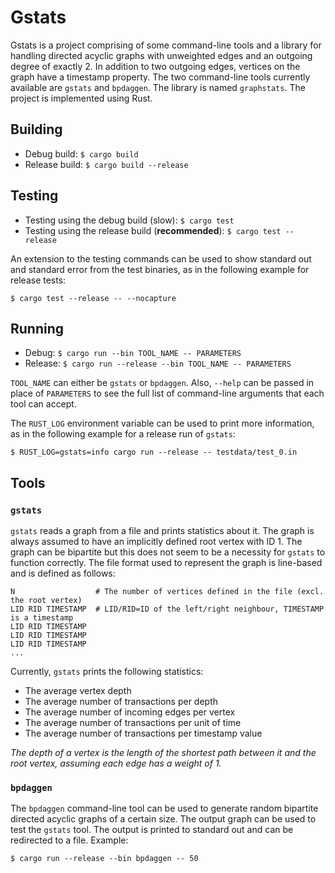 # Gstats

Gstats is a project comprising of some command-line tools and a
library for handling directed acyclic graphs with unweighted edges and
an outgoing degree of exactly 2. In addition to two outgoing edges,
vertices on the graph have a timestamp property. The two command-line
tools currently available are `gstats` and `bpdaggen`. The library is
named `graphstats`. The project is implemented using Rust.

## Building

- Debug build: `$ cargo build`
- Release build: `$ cargo build --release`

## Testing

- Testing using the debug build (slow): `$ cargo test`
- Testing using the release build (**recommended**): `$ cargo test --release`

An extension to the testing commands can be used to show standard out
and standard error from the test binaries, as in the following example
for release tests:

`$ cargo test --release -- --nocapture`

## Running

- Debug: `$ cargo run --bin TOOL_NAME -- PARAMETERS`
- Release: `$ cargo run --release --bin TOOL_NAME -- PARAMETERS`

`TOOL_NAME` can either be `gstats` or `bpdaggen`. Also, `--help` can
be passed in place of `PARAMETERS` to see the full list of
command-line arguments that each tool can accept.

The `RUST_LOG` environment variable can be used to print more
information, as in the following example for a release run of
`gstats`:

`$ RUST_LOG=gstats=info cargo run --release -- testdata/test_0.in`

## Tools

### `gstats`

`gstats` reads a graph from a file and prints statistics about
it. The graph is always assumed to have an implicitly defined root
vertex with ID 1. The graph can be bipartite but this does not seem to
be a necessity for `gstats` to function correctly. The file
format used to represent the graph is line-based and is defined as
follows:

```
N                  # The number of vertices defined in the file (excl. the root vertex)
LID RID TIMESTAMP  # LID/RID=ID of the left/right neighbour, TIMESTAMP is a timestamp
LID RID TIMESTAMP
LID RID TIMESTAMP
LID RID TIMESTAMP
...
```

Currently, `gstats` prints the following statistics:

- The average vertex depth
- The average number of transactions per depth
- The average number of incoming edges per vertex
- The average number of transactions per unit of time
- The average number of transactions per timestamp value

*The depth of a vertex is the length of the shortest path between it
and the root vertex, assuming each edge has a weight of 1.*

### `bpdaggen`

The `bpdaggen` command-line tool can be used to generate random
bipartite directed acyclic graphs of a certain size. The output graph
can be used to test the `gstats` tool. The output is printed to
standard out and can be redirected to a file. Example:

`$ cargo run --release --bin bpdaggen -- 50`

